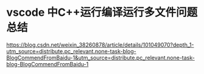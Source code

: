 # vscode 中C++运行编译运行多文件问题总结










https://blog.csdn.net/weixin_38260878/article/details/101049070?depth_1-utm_source=distribute.pc_relevant.none-task-blog-BlogCommendFromBaidu-1&utm_source=distribute.pc_relevant.none-task-blog-BlogCommendFromBaidu-1
